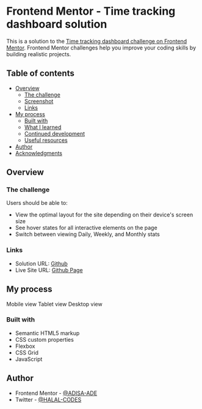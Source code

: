 # Frontend Mentor - Time tracking dashboard solution

This is a solution to the [Time tracking dashboard challenge on Frontend Mentor](https://www.frontendmentor.io/challenges/time-tracking-dashboard-UIQ7167Jw). Frontend Mentor challenges help you improve your coding skills by building realistic projects. 

## Table of contents

- [Overview](#overview)
  - [The challenge](#the-challenge)
  - [Screenshot](#screenshot)
  - [Links](#links)
- [My process](#my-process)
  - [Built with](#built-with)
  - [What I learned](#what-i-learned)
  - [Continued development](#continued-development)
  - [Useful resources](#useful-resources)
- [Author](#author)
- [Acknowledgments](#acknowledgments)

## Overview

### The challenge

Users should be able to:

- View the optimal layout for the site depending on their device's screen size
- See hover states for all interactive elements on the page
- Switch between viewing Daily, Weekly, and Monthly stats

### Links

- Solution URL: [Github](https://github.com/adisa-ade/Time-Tracking-Dashboard.git)
- Live Site URL: [Github Page](https://adisa-ade.github.io/Time-Tracking-Dashboard/)

## My process
Mobile view 
Tablet view
Desktop view

### Built with

- Semantic HTML5 markup
- CSS custom properties
- Flexbox
- CSS Grid
- JavaScript

## Author
- Frontend Mentor - [@ADISA-ADE](https://www.frontendmentor.io/profile/adisa-ade)
- Twitter - [@HALAL-CODES](https://www.twitter.com/halal_codes)

